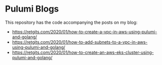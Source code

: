 # Pulumi Blogs

This repository has the code accompanying the posts on my blog:

* <https://retgits.com/2020/01/how-to-create-a-vpc-in-aws-using-pulumi-and-golang/>
* <https://retgits.com/2020/01/how-to-add-subnets-to-a-vpc-in-aws-using-pulumi-and-golang/>
* <https://retgits.com/2020/01/how-to-create-an-aws-eks-cluster-using-pulumi-and-golang/>